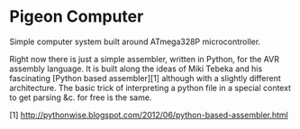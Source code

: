 Pigeon Computer
===============

Simple computer system built around ATmega328P microcontroller.

Right now there is just a simple assembler, written in Python, for the AVR
assembly language.  It is built along the ideas of Miki Tebeka  and his
fascinating [Python based assembler][1] although with a slightly
different architecture.  The basic trick of interpreting a python file
in a special context to get parsing &c. for free is the same.



[1] http://pythonwise.blogspot.com/2012/06/python-based-assembler.html

